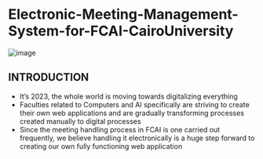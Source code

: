 # Electronic-Meeting-Management-System-for-FCAI-CairoUniversity
![image](https://scontent.fcai19-4.fna.fbcdn.net/v/t39.30808-6/300196670_397645999122562_1748428580383990595_n.jpg?_nc_cat=109&ccb=1-7&_nc_sid=a2f6c7&_nc_eui2=AeHEs4MSEYBfqFxKfwJFnrVnD4aUdaqztKIPhpR1qrO0ognb7hZ4x38153jIl9itmX0xr6lDMbO25shwfu7I77pa&_nc_ohc=jXS30idB3IAAX-pj0g2&_nc_ht=scontent.fcai19-4.fna&oh=00_AfAQFlClJWYlKIUWeoTg_HdK1_snsM6TvCrlE77oFBO5AQ&oe=650B1A02)
## INTRODUCTION
- It’s 2023, the whole world is moving towards digitalizing  everything
- Faculties related to Computers and AI specifically  are striving to create their own web applications and are gradually transforming processes created manually to digital processes
- Since the meeting handling process in FCAI is one carried out frequently, we believe handling it electronically is a huge step forward to creating our own fully functioning web application



